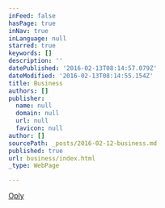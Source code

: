 ```yaml
---
inFeed: false
hasPage: true
inNav: true
inLanguage: null
starred: true
keywords: []
description: ''
datePublished: '2016-02-13T08:14:57.079Z'
dateModified: '2016-02-13T08:14:55.154Z'
title: Business
authors: []
publisher:
  name: null
  domain: null
  url: null
  favicon: null
author: []
sourcePath: _posts/2016-02-12-business.md
published: true
url: business/index.html
_type: WebPage

---
```

[Oply][0]

[0]: www.oply.co